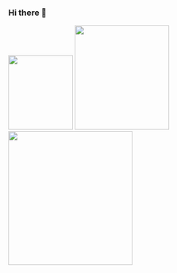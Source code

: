 ### Hi there 👋

<img src="https://media.giphy.com/media/eeUJaTwsHh3tswkaYm/giphy.gif" width="130" height="150"/>   <img src="https://media.giphy.com/media/eeUJaTwsHh3tswkaYm/giphy.gif" width="190" height="210"/>   <img src="https://media.giphy.com/media/eeUJaTwsHh3tswkaYm/giphy.gif" width="250" height="270"/>
